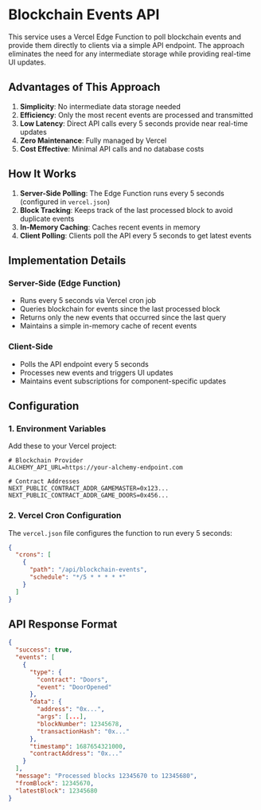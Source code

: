 # Blockchain Events API

This service uses a Vercel Edge Function to poll blockchain events and provide them directly to clients via a simple API endpoint. The approach eliminates the need for any intermediate storage while providing real-time UI updates.

## Advantages of This Approach

1. **Simplicity**: No intermediate data storage needed
2. **Efficiency**: Only the most recent events are processed and transmitted
3. **Low Latency**: Direct API calls every 5 seconds provide near real-time updates
4. **Zero Maintenance**: Fully managed by Vercel
5. **Cost Effective**: Minimal API calls and no database costs

## How It Works

1. **Server-Side Polling**: The Edge Function runs every 5 seconds (configured in `vercel.json`)
2. **Block Tracking**: Keeps track of the last processed block to avoid duplicate events
3. **In-Memory Caching**: Caches recent events in memory
4. **Client Polling**: Clients poll the API every 5 seconds to get latest events

## Implementation Details

### Server-Side (Edge Function)

- Runs every 5 seconds via Vercel cron job
- Queries blockchain for events since the last processed block
- Returns only the new events that occurred since the last query
- Maintains a simple in-memory cache of recent events

### Client-Side

- Polls the API endpoint every 5 seconds
- Processes new events and triggers UI updates
- Maintains event subscriptions for component-specific updates

## Configuration

### 1. Environment Variables

Add these to your Vercel project:

```
# Blockchain Provider
ALCHEMY_API_URL=https://your-alchemy-endpoint.com

# Contract Addresses
NEXT_PUBLIC_CONTRACT_ADDR_GAMEMASTER=0x123...
NEXT_PUBLIC_CONTRACT_ADDR_GAME_DOORS=0x456...
```

### 2. Vercel Cron Configuration

The `vercel.json` file configures the function to run every 5 seconds:

```json
{
  "crons": [
    {
      "path": "/api/blockchain-events",
      "schedule": "*/5 * * * * *"
    }
  ]
}
```

## API Response Format

```json
{
  "success": true,
  "events": [
    {
      "type": {
        "contract": "Doors",
        "event": "DoorOpened"
      },
      "data": {
        "address": "0x...",
        "args": [...],
        "blockNumber": 12345678,
        "transactionHash": "0x..."
      },
      "timestamp": 1687654321000,
      "contractAddress": "0x..."
    }
  ],
  "message": "Processed blocks 12345670 to 12345680",
  "fromBlock": 12345670,
  "latestBlock": 12345680
}
``` 